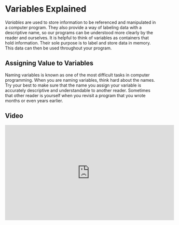 # Variables Explained

_Variables_ are used to store information to be referenced and manipulated in a computer program. They also provide a way of labeling data with a descriptive name, so our programs can be understood more clearly by the reader and ourselves. It is helpful to think of variables as containers that hold information. Their sole purpose is to label and store data in memory. This data can then be used throughout your program.

## Assigning Value to Variables

Naming variables is known as one of the most difficult tasks in computer programming. When you are naming variables, think hard about the names. Try your best to make sure that the name you assign your variable is accurately descriptive and understandable to another reader. Sometimes that other reader is yourself when you revisit a program that you wrote months or even years earlier.

## Video

<iframe width="560" height="315" src="https://www.youtube.com/embed/lLquWAIfu04" frameborder="0" allow="accelerometer; autoplay; clipboard-write; encrypted-media; gyroscope; picture-in-picture" allowfullscreen></iframe>